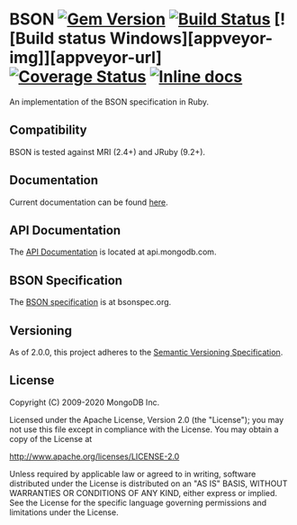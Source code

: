 BSON
[![Gem Version][rubygems-img]][rubygems-url]
[![Build Status][ghactions-img]][ghactions-url]
[![Build status Windows][appveyor-img]][appveyor-url]
[![Coverage Status][coveralls-img]][coveralls-url]
[![Inline docs][inch-img]][inch-url]
====

An implementation of the BSON specification in Ruby.

Compatibility
-------------

BSON is tested against MRI (2.4+) and JRuby (9.2+).

Documentation
-------------

Current documentation can be found
[here](http://docs.mongodb.org/ecosystem/tutorial/ruby-bson-tutorial/#ruby-bson-tutorial).

API Documentation
-----------------

The [API Documentation](https://api.mongodb.com/bson-ruby/current/) is
located at api.mongodb.com.

BSON Specification
------------------

The [BSON specification](http://bsonspec.org) is at bsonspec.org.

Versioning
----------

As of 2.0.0, this project adheres to the
[Semantic Versioning Specification](http://semver.org/).

License
-------

Copyright (C) 2009-2020 MongoDB Inc.

Licensed under the Apache License, Version 2.0 (the "License");
you may not use this file except in compliance with the License.
You may obtain a copy of the License at

http://www.apache.org/licenses/LICENSE-2.0

Unless required by applicable law or agreed to in writing, software
distributed under the License is distributed on an "AS IS" BASIS,
WITHOUT WARRANTIES OR CONDITIONS OF ANY KIND, either express or implied.
See the License for the specific language governing permissions and
limitations under the License.

[rubygems-img]: https://badge.fury.io/rb/bson.svg
[rubygems-url]: http://badge.fury.io/rb/bson
[ghactions-img]: https://github.com/mongodb/bson-ruby/actions/workflows/bson-ruby.yml/badge.svg?query=branch%3Amaster
[ghactions-url]: https://github.com/mongodb/bson-ruby/actions/workflows/bson-ruby.yml?query=branch%3Amaster
[coveralls-img]: https://coveralls.io/repos/mongodb/bson-ruby/badge.svg?branch=master
[coveralls-url]: https://coveralls.io/r/mongodb/bson-ruby?branch=master
[inch-img]: http://inch-ci.org/github/mongodb/bson-ruby.svg?branch=master
[inch-url]: http://inch-ci.org/github/mongodb/bson-ruby
